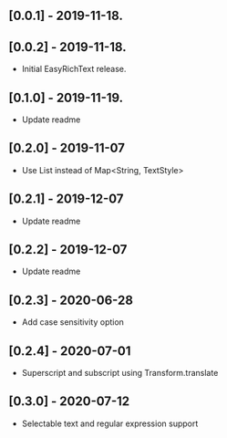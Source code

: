 ## [0.0.1] - 2019-11-18.
## [0.0.2] - 2019-11-18.
* Initial EasyRichText release.

## [0.1.0] - 2019-11-19.
* Update readme

## [0.2.0] - 2019-11-07
* Use List<EasyRichTextPattern> instead of Map<String, TextStyle>

## [0.2.1] - 2019-12-07
* Update readme

## [0.2.2] - 2019-12-07
* Update readme

## [0.2.3] - 2020-06-28
* Add case sensitivity option

## [0.2.4] - 2020-07-01
* Superscript and subscript using Transform.translate

## [0.3.0] - 2020-07-12
* Selectable text and regular expression support
